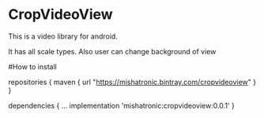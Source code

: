 # CropVideoView
This is a video library for android.

It has all scale types. Also user can change background of view

#How to install


repositories {
    maven { url "https://mishatronic.bintray.com/cropvideoview" }
}

dependencies {
    ...
    implementation 'mishatronic:cropvideoview:0.0.1'
}
